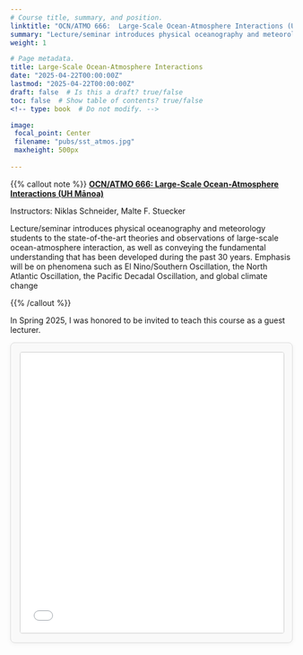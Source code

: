 ```yaml
---
# Course title, summary, and position.
linktitle: "OCN/ATMO 666:  Large-Scale Ocean-Atmosphere Interactions (UH Mānoa)"
summary: "Lecture/seminar introduces physical oceanography and meteorology students to the state-of-the-art theories and observations of large-scale ocean-atmosphere interaction, as well as conveying the fundamental understanding that has been developed during the past 30 years. Emphasis will be on phenomena such as El Nino/Southern Oscillation, the North Atlantic Oscillation, the Pacific Decadal Oscillation, and global climate change"
weight: 1

# Page metadata.
title: Large-Scale Ocean-Atmosphere Interactions
date: "2025-04-22T00:00:00Z"
lastmod: "2025-04-22T00:00:00Z"
draft: false  # Is this a draft? true/false
toc: false  # Show table of contents? true/false
<!-- type: book  # Do not modify. -->

image:
 focal_point: Center
 filename: "pubs/sst_atmos.jpg"
 maxheight: 500px
 
---
```


{{% callout note %}}
[**OCN/ATMO 666:  Large-Scale Ocean-Atmosphere Interactions (UH Mānoa)**](https://catalog.manoa.hawaii.edu/preview_course_nopop.php?catoid=2&coid=35249)

Instructors: Niklas Schneider, Malte F. Stuecker

Lecture/seminar introduces physical oceanography and meteorology students to the state-of-the-art theories and observations of large-scale ocean-atmosphere interaction, as well as conveying the fundamental understanding that has been developed during the past 30 years. Emphasis will be on phenomena such as El Nino/Southern Oscillation, the North Atlantic Oscillation, the Pacific Decadal Oscillation, and global climate change

{{% /callout %}}

In Spring 2025, I was honored to be invited to teach this course as a guest lecturer.

<div style="border: 1px solid #ddd; border-radius: 8px; padding: 1rem; background-color: #f9f9f9; box-shadow: 0 2px 8px rgba(0,0,0,0.05);">
  <iframe src="/lectures/OCN666_Zhao_PCI_XRO.pdf" width="100%" height="500px" style="border: 1px solid #ccc; border-radius: 4px;">
    This browser does not support PDFs. Please download the PDF to view it:
    <a href="/lectures/OCN666_Zhao_PCI_XRO.pdf">Download PDF</a>.
  </iframe>
</div>

